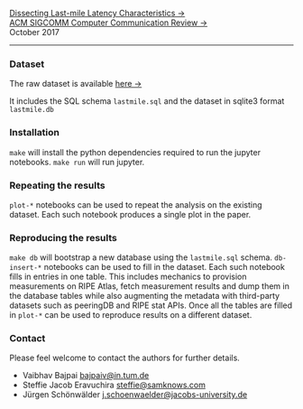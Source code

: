 [Dissecting Last-mile Latency Characteristics &rarr;](https://doi.org/10.1145/3155055.3155059)  
[ACM SIGCOMM Computer Communication Review &rarr;](http://www.sigcomm.org/publications/computer-communication-review)  
October 2017  

---  

### Dataset

The raw dataset is available [here &rarr;](http://doi.org/10.14459/2017mp1506300)  

It includes the SQL schema `lastmile.sql` and the dataset in sqlite3
format `lastmile.db`

### Installation

`make` will install the python dependencies required to run the jupyter
notebooks. `make run` will run jupyter.


### Repeating the results

`plot-*` notebooks can be used to repeat the analysis on the existing
dataset. Each such notebook produces a single plot in the paper.


### Reproducing the results

`make db` will bootstrap a new database using the `lastmile.sql` schema.
`db-insert-*` notebooks can be used to fill in the dataset. Each such
notebook fills in entries in one table. This includes mechanics to
provision measurements on RIPE Atlas, fetch measurement results and dump
them in the database tables while also augmenting the metadata with
third-party datasets such as peeringDB and RIPE stat APIs. Once all the
tables are filled in `plot-*` can be used to reproduce results on a
different dataset.


### Contact

Please feel welcome to contact the authors for further details.

- Vaibhav Bajpai <bajpaiv@in.tum.de>  
- Steffie Jacob Eravuchira <steffie@samknows.com>  
- Jürgen Schönwälder <j.schoenwaelder@jacobs-university.de>  


